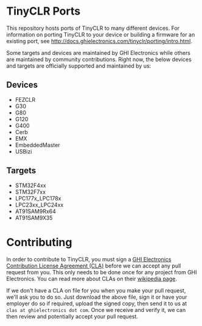 # TinyCLR Ports
This repository hosts ports of TinyCLR to many different devices. For information on porting TinyCLR to your device or building a firmware for an existing port, see http://docs.ghielectronics.com/tinyclr/porting/intro.html.

Some targets and devices are maintained by GHI Electronics while others are maintained by community contributions. Right now, the below devices and targets are officially supported and maintained by us: 

## Devices
- FEZCLR
- G30
- G80
- G120
- G400
- Cerb
- EMX
- EmbeddedMaster
- USBizi

## Targets
- STM32F4xx
- STM32F7xx
- LPC177x_LPC178x
- LPC23xx_LPC24xx
- AT91SAM9Rx64
- AT91SAM9X35

# Contributing
In order to contribute to TinyCLR, you must sign a [GHI Electronics Contribution License Agreement (CLA)](http://files.ghielectronics.com/downloads/Documents/GHI%20Electronics%20Contribution%20License%20Agreement.pdf) before we can accept any pull request from you. This only needs to be done once for any project from GHI Electronics. You can read more about CLAs on their [wikipedia page](http://en.wikipedia.org/wiki/Contributor_License_Agreement).

If we don't have a CLA on file for you when you make your pull request, we'll ask you to do so. Just download the above file, sign it or have your employer do so if required, upload the signed copy, then send it to us at `clas at ghielectronics dot com`. Once we receive and verify it, we can then review and potentially accept your pull request.
